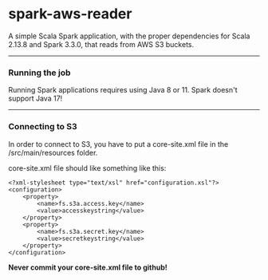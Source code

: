 
# spark-aws-reader
A simple Scala Spark application, with the proper dependencies for Scala 2.13.8 and Spark 3.3.0, that reads from AWS S3 buckets.

-------------------------------------------
### Running the job 
Running Spark applications requires using Java 8 or 11. 
Spark doesn't support Java 17!

-------------------------------------------
### Connecting to S3
In order to connect to S3, you have to put a core-site.xml file in the /src/main/resources folder.


core-site.xml file should like something like this:

```<?xml version="1.0"?>
<?xml-stylesheet type="text/xsl" href="configuration.xsl"?>
<configuration>
    <property>
        <name>fs.s3a.access.key</name>
        <value>accesskeystring</value>
    </property>
    <property>
        <name>fs.s3a.secret.key</name>
        <value>secretkeystring</value>
    </property>
</configuration>
```

**Never commit your core-site.xml file to github!**
